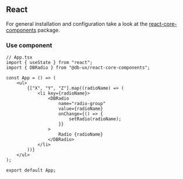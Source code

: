 <!--
SPDX-FileCopyrightText: 2025 DB Systel GmbH

SPDX-License-Identifier: Apache-2.0
-->

## React

For general installation and configuration take a look at the [react-core-components](https://www.npmjs.com/package/@db-ux/react-core-components) package.

### Use component

```tsx App.tsx
// App.tsx
import { useState } from "react";
import { DBRadio } from "@db-ux/react-core-components";

const App = () => (
	<ul>
		{["X", "Y", "Z"].map((radioName) => (
			<li key={radioName}>
				<DBRadio
					name="radio-group"
					value={radioName}
					onChange={() => {
						setRadio(radioName);
					}}
				>
					Radio {radioName}
				</DBRadio>
			</li>
		))}
	</ul>
);

export default App;
```
